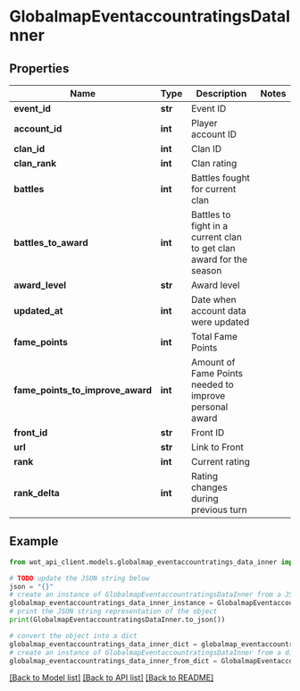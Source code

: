 # GlobalmapEventaccountratingsDataInner


## Properties

Name | Type | Description | Notes
------------ | ------------- | ------------- | -------------
**event_id** | **str** | Event ID | 
**account_id** | **int** | Player account ID | 
**clan_id** | **int** | Clan ID | 
**clan_rank** | **int** | Clan rating | 
**battles** | **int** | Battles fought for current clan | 
**battles_to_award** | **int** | Battles to fight in a current clan to get clan award for the season | 
**award_level** | **str** | Award level | 
**updated_at** | **int** | Date when account data were updated | 
**fame_points** | **int** | Total Fame Points | 
**fame_points_to_improve_award** | **int** | Amount of Fame Points needed to improve personal award | 
**front_id** | **str** | Front ID | 
**url** | **str** | Link to Front | 
**rank** | **int** | Current rating | 
**rank_delta** | **int** | Rating changes during previous turn | 

## Example

```python
from wot_api_client.models.globalmap_eventaccountratings_data_inner import GlobalmapEventaccountratingsDataInner

# TODO update the JSON string below
json = "{}"
# create an instance of GlobalmapEventaccountratingsDataInner from a JSON string
globalmap_eventaccountratings_data_inner_instance = GlobalmapEventaccountratingsDataInner.from_json(json)
# print the JSON string representation of the object
print(GlobalmapEventaccountratingsDataInner.to_json())

# convert the object into a dict
globalmap_eventaccountratings_data_inner_dict = globalmap_eventaccountratings_data_inner_instance.to_dict()
# create an instance of GlobalmapEventaccountratingsDataInner from a dict
globalmap_eventaccountratings_data_inner_from_dict = GlobalmapEventaccountratingsDataInner.from_dict(globalmap_eventaccountratings_data_inner_dict)
```
[[Back to Model list]](../README.md#documentation-for-models) [[Back to API list]](../README.md#documentation-for-api-endpoints) [[Back to README]](../README.md)


